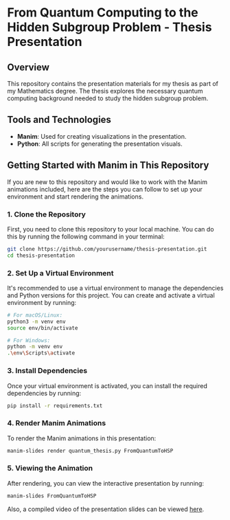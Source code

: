 # From Quantum Computing to the Hidden Subgroup Problem - Thesis Presentation

## Overview

This repository contains the presentation materials for my thesis as part of my Mathematics degree. The thesis explores the necessary quantum computing background needed to study the hidden subgroup problem.

## Tools and Technologies

- **Manim**: Used for creating visualizations in the presentation.
- **Python**: All scripts for generating the presentation visuals.

## Getting Started with Manim in This Repository

If you are new to this repository and would like to work with the Manim animations included, here are the steps you can follow to set up your environment and start rendering the animations.

### 1. Clone the Repository

First, you need to clone this repository to your local machine. You can do this by running the following command in your terminal:

```bash
git clone https://github.com/yourusername/thesis-presentation.git
cd thesis-presentation
```

### 2. Set Up a Virtual Environment

It's recommended to use a virtual environment to manage the dependencies and Python versions for this project. You can create and activate a virtual environment by running:

```bash
# For macOS/Linux:
python3 -m venv env
source env/bin/activate

# For Windows:
python -m venv env
.\env\Scripts\activate
```

### 3. Install Dependencies

Once your virtual environment is activated, you can install the required dependencies by running:

```bash
pip install -r requirements.txt
```

### 4. Render Manim Animations

To render the Manim animations in this presentation:

```bash
manim-slides render quantum_thesis.py FromQuantumToHSP
```

### 5. Viewing the Animation

After rendering, you can view the interactive presentation by running:

```bash
manim-slides FromQuantumToHSP
```

Also, a compiled video of the presentation slides can be viewed [here](./FromQuantumToHSP.mp4).
